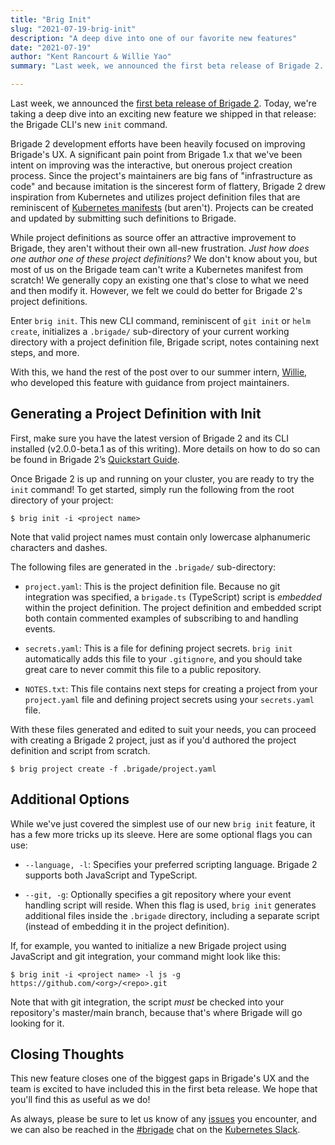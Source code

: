 ```yaml
---
title: "Brig Init"
slug: "2021-07-19-brig-init"
description: "A deep dive into one of our favorite new features"
date: "2021-07-19"
author: "Kent Rancourt & Willie Yao"
summary: "Last week, we announced the first beta release of Brigade 2. Today, we're taking a deep dive into an exciting new feature we shipped in that release: the Brigade CLI's new init command."

---
```


Last week, we announced the [first beta release of Brigade 2](https://blog.brigade.sh/2021-07-14-brigade-2-reaches-beta/). Today, we're taking a deep dive into an exciting new feature we shipped in that release: the Brigade CLI's new `init` command.

Brigade 2 development efforts have been heavily focused on improving Brigade's UX. A significant pain point from Brigade 1.x that we've been intent on improving was the interactive, but onerous project creation process. Since the project's maintainers are big fans of "infrastructure as code" and because imitation is the sincerest form of flattery, Brigade 2 drew inspiration from Kubernetes and utilizes project definition files that are reminiscent of [Kubernetes manifests](https://kubernetes.io/docs/reference/glossary/?fundamental=true#term-manifest) (but aren't). Projects can be created and updated by submitting such definitions to Brigade.

While project definitions as source offer an attractive improvement to Brigade, they aren't without their own all-new frustration. _Just how does one author one of these project definitions?_ We don't know about you, but most of us on the Brigade team can't write a Kubernetes manifest from scratch! We generally copy an existing one that's close to what we need and then modify it. However, we felt we could do better for Brigade 2's project definitions.

Enter `brig init`. This new CLI command, reminiscent of `git init` or `helm create`, initializes a `.brigade/` sub-directory of your current working directory with a project definition file, Brigade script, notes containing next steps, and more.

With this, we hand the rest of the post over to our summer intern, [Willie](https://github.com/willie-yao), who developed this feature with guidance from project maintainers.

## Generating a Project Definition with Init

First, make sure you have the latest version of Brigade 2 and its CLI installed (v2.0.0-beta.1 as of this writing). More details on how to do so can be found in Brigade 2’s [Quickstart Guide](https://v2--brigade-docs.netlify.app/intro/quickstart/).

Once Brigade 2 is up and running on your cluster, you are ready to try the `init` command! To get started, simply run the following from the root directory of your project:

```console
$ brig init -i <project name>
```

Note that valid project names must contain only lowercase alphanumeric characters and dashes.

The following files are generated in the `.brigade/` sub-directory:

* `project.yaml`: This is the project definition file. Because no git integration was specified, a `brigade.ts` (TypeScript) script is _embedded_ within the project definition. The project definition and embedded script both contain commented examples of subscribing to and handling events.

* `secrets.yaml`: This is a file for defining project secrets. `brig init` automatically adds this file to your `.gitignore`, and you should take great care to never commit this file to a public repository.

* `NOTES.txt`: This file contains next steps for creating a project from your `project.yaml` file and defining project secrets using your `secrets.yaml` file.

With these files generated and edited to suit your needs, you can proceed with creating a Brigade 2 project, just as if you'd authored the project definition and script from scratch.

```console
$ brig project create -f .brigade/project.yaml
```

## Additional Options

While we've just covered the simplest use of our new `brig init` feature, it has a few more tricks up its sleeve. Here are some optional flags you can use:

* `--language, -l`: Specifies your preferred scripting language. Brigade 2 supports both JavaScript and TypeScript.

* `--git, -g`: Optionally specifies a git repository where your event handling script will reside. When this flag is used, `brig init` generates additional files inside the `.brigade` directory, including a separate script (instead of embedding it in the project definition).

If, for example, you wanted to initialize a new Brigade project using JavaScript and git integration, your command might look like this:

```console
$ brig init -i <project name> -l js -g https://github.com/<org>/<repo>.git
```

Note that with git integration, the script _must_ be checked into your repository's master/main branch, because that's where Brigade will go looking for it.

## Closing Thoughts

This new feature closes one of the biggest gaps in Brigade's UX and the team is excited to have included this in the first beta release. We hope that you'll find this as useful as we do! 

As always, please be sure to let us know of any [issues](https://github.com/brigadecore/brigade/issues) you encounter, and we can also be reached in the [#brigade](https://kubernetes.slack.com/messages/C87MF1RFD) chat on the [Kubernetes Slack](https://slack.k8s.io/).
